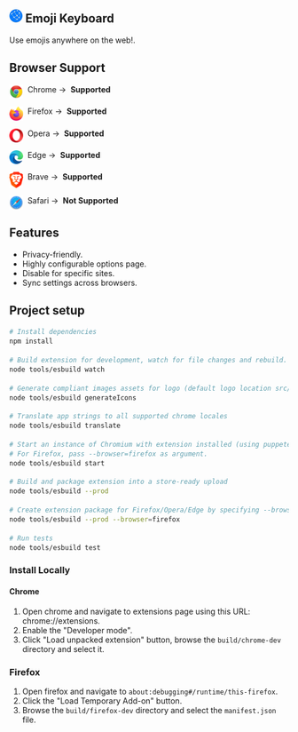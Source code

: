 ## ![logo](images/logo-24x24.png) Emoji Keyboard

Use emojis anywhere on the web!.

## Browser Support
<p style="vertical-align:middle; display:flex"><img style="width:25px" src="images/browser-chrome.png" />&nbsp; Chrome -> &nbsp;<b>Supported</b></p>
<p style="vertical-align:middle; display:flex"><img style="width:25px"  src="images/browser-firefox.png" />&nbsp; Firefox -> &nbsp;<b>Supported</b>&nbsp;</p>
<p style="vertical-align:middle; display:flex"><img style="width:25px"  src="images/browser-opera.png" />&nbsp; Opera -> &nbsp;<b>Supported</b></p>
<p style="vertical-align:middle; display:flex"><img style="width:25px"  src="images/browser-ms-edge.png" />&nbsp; Edge -> &nbsp;<b>Supported</b></p>
<p style="vertical-align:middle; display:flex"><img style="width:25px"  src="images/browser-brave.png" />&nbsp; Brave -> &nbsp;<b>Supported</b></p>
<p style="vertical-align:middle; display:flex"><img style="width:25px"  src="images/browser-safari.png" />&nbsp; Safari -> &nbsp;<b>Not Supported</b></p>

## Features

* Privacy-friendly.
* Highly configurable options page.
* Disable for specific sites.
* Sync settings across browsers.

## Project setup

```bash
# Install dependencies
npm install

# Build extension for development, watch for file changes and rebuild.
node tools/esbuild watch

# Generate compliant images assets for logo (default logo location src/assets/logo.png)
node tools/esbuild generateIcons

# Translate app strings to all supported chrome locales
node tools/esbuild translate

# Start an instance of Chromium with extension installed (using puppeteer)
# For Firefox, pass --browser=firefox as argument.
node tools/esbuild start 

# Build and package extension into a store-ready upload
node tools/esbuild --prod 

# Create extension package for Firefox/Opera/Edge by specifying --browser argument
node tools/esbuild --prod --browser=firefox

# Run tests
node tools/esbuild test
```

### Install Locally

#### Chrome
1. Open chrome and navigate to extensions page using this URL: chrome://extensions.
2. Enable the "Developer mode".
3. Click "Load unpacked extension" button, browse the `build/chrome-dev` directory and select it.

### Firefox
1. Open firefox and navigate to `about:debugging#/runtime/this-firefox`.
2. Click the "Load Temporary Add-on" button.
3. Browse the `build/firefox-dev` directory and select the `manifest.json` file.